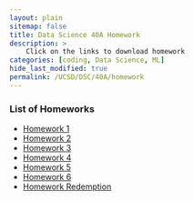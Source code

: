 ```yaml
---
layout: plain
sitemap: false
title: Data Science 40A Homework
description: >
    Click on the links to download homework
categories: [coding, Data Science, ML]
hide_last_modified: true
permalink: /UCSD/DSC/40A/homework
---
```


### List of Homeworks
* <a href="coding/UCSD/DSC/DSC40A/homeworks/Homework 1.zip" download="hw1">Homework 1</a>
* <a href="coding/UCSD/DSC/DSC40A/homeworks/Homework 2.zip" download="hw2">Homework 2</a>
* <a href="coding/UCSD/DSC/DSC40A/homeworks/Homework 3.zip" download="hw3">Homework 3</a>
* <a href="coding/UCSD/DSC/DSC40A/homeworks/Homework 4.zip" download="hw4">Homework 4</a>
* <a href="coding/UCSD/DSC/DSC40A/homeworks/Homework 5.zip" download="hw5">Homework 5</a>
* <a href="coding/UCSD/DSC/DSC40A/homeworks/Homework 6.zip" download="hw6">Homework 6</a>
* <a href="coding/UCSD/DSC/DSC40A/homeworks/Redemption Homework.zip" download="hw Redemption">Homework Redemption</a>
